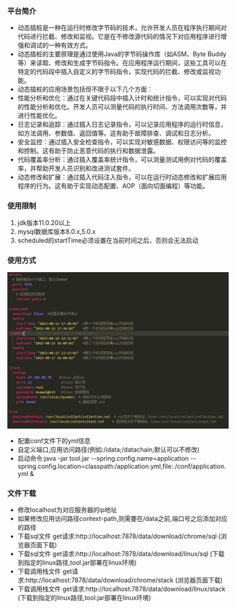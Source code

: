 ### 平台简介

* 动态插桩是一种在运行时修改字节码的技术，允许开发人员在程序执行期间对代码进行拦截、修改和监视。它是在不修改源代码的情况下对应用程序进行增强和调试的一种有效方式。
* 动态插桩的主要原理是通过使用Java的字节码操作库（如ASM、Byte Buddy等）来读取、修改和生成字节码指令。在应用程序运行期间，这些工具可以在特定的代码段中插入自定义的字节码指令，实现代码的拦截、修改或监视功能。
* 动态插桩的应用场景包括但不限于以下几个方面：
* 性能分析和优化：通过在关键代码段中插入计时和统计指令，可以实现对代码的性能分析和优化。开发人员可以测量代码的执行时间、方法调用次数等，并进行性能优化。
* 日志记录和追踪：通过插入日志记录指令，可以记录应用程序的运行时信息，如方法调用、参数值、返回值等。这有助于故障排查、调试和日志分析。
* 安全监控：通过插入安全检查指令，可以实现对敏感数据、权限访问等的监控和控制。这有助于防止恶意代码的执行和数据泄露。
* 代码覆盖率分析：通过插入覆盖率统计指令，可以测量测试用例对代码的覆盖率，并帮助开发人员识别和改进测试套件。
* 动态修改和扩展：通过插入代码注入指令，可以在运行时动态修改和扩展应用程序的行为。这有助于实现动态配置、AOP（面向切面编程）等功能。

### 使用限制

1. jdk版本11.0.20以上
2. mysql数据库版本8.0.x,5.0.x
3. scheduled的startTime必须设置在当前时间之后，否则会无法启动

### 使用方式
<img src="./images/conf.jpg"/>

* 配置conf文件下的yml信息
* 自定义端口,应用访问路径(例如:/idata;/datachain;默认可以不修改)
* 启动命令:java -jar tool.jar --spring.config.name=application --spring.config.location=classpath:/application.yml,file:./conf/application.yml &

### 文件下载
* 修改localhost为对应服务器的ip地址
* 如果修改应用访问路径context-path,则需要在/data之前,端口号之后添加对应的路径
* 下载sql文件 get请求:http://localhost:7878/data/download/chrome/sql  (浏览器页面下载)
* 下载sql文件 get请求:http://localhost:7878/data/download/linux/sql  (下载到指定的linux路径,tool.jar部署在linux环境)
* 下载调用栈文件 get请求:http://localhost:7878/data/download/chrome/stack  (浏览器页面下载)
* 下载调用栈文件 get请求:http://localhost:7878/data/download/linux/stack  (下载到指定的linux路径,tool.jar部署在linux环境)


